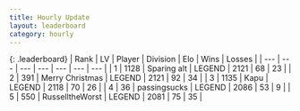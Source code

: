 ```yaml
---
title: Hourly Update
layout: leaderboard
category: hourly
---
```


{: .leaderboard}
| Rank | LV | Player | Division | Elo | Wins | Losses |
| --- | --- | --- | --- | --- | --- | --- |
| <span data-change="0">1</span> | 1128 | <span title="ID: 203132">Sparing alt</span> | LEGEND | <span data-change="0">2121</span> | <span data-change="0">68</span> | <span data-change="0">23</span> |
| <span data-change="0">2</span> | 391 | <span title="ID: 382502">Merry Christmas</span> | LEGEND | <span data-change="0">2121</span> | <span data-change="0">92</span> | <span data-change="0">34</span> |
| <span data-change="0">3</span> | 1135 | <span title="ID: 204953">Kapu</span> | LEGEND | <span data-change="0">2118</span> | <span data-change="0">70</span> | <span data-change="0">26</span> |
| <span data-change="0">4</span> | 36 | <span title="ID: 337821">passingsucks</span> | LEGEND | <span data-change="0">2086</span> | <span data-change="0">53</span> | <span data-change="0">9</span> |
| <span data-change="0">5</span> | 550 | <span title="ID: 388751">RusselltheWorst</span> | LEGEND | <span data-change="0">2081</span> | <span data-change="0">75</span> | <span data-change="0">35</span> |
